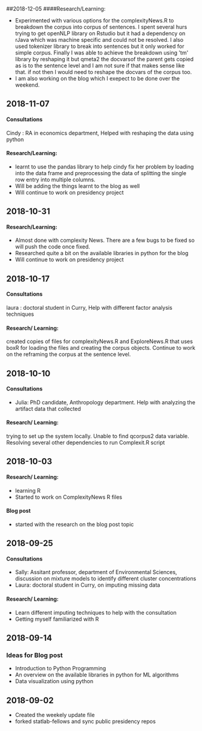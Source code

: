 ##2018-12-05
####Research/Learning:
* Experimented with various options for the complexityNews.R to breakdown the corpus into corpus of sentences. I spent several hurs trying to get openNLP library on Rstudio but it had a dependency on rJava which was machine specific and could not be resolved. I also used tokenizer library to break into sentences but it only worked for simple corpus. Finally I was able to achieve the breakdown using 'tm' library by reshaping it but qmeta2 the docvarsof the parent gets copied as is to the sentence level and I am not sure if that makes sense like that. if not then I would need to reshape the docvars of the corpus too.
* I am also working on the blog which I exepect to be done over the weekend.

## 2018-11-07
#### Consultations
Cindy : RA in economics department, Helped with reshaping the data using python
#### Research/Learning:
* learnt to use the pandas library to help cindy fix her problem by loading into the data frame and preprocessing the data of splitting the single row entry into multiple columns.
* Will be adding the things learnt to the blog as well
* Will continue to work on presidency project

## 2018-10-31
#### Research/Learning:
* Almost done with complexity News. There are a few bugs to be fixed so will push the code once fixed.
* Researched quite a bit on the available libraries in python for the blog 
* Will continue to work on presidency project


## 2018-10-17
#### Consultations
laura : doctoral student in Curry, Help with different factor analysis techniques
#### Research/ Learning:
created copies of files for complexityNews.R and ExploreNews.R that uses boxR for loading the files and creating the corpus objects. Continue to work on the reframing the corpus at the sentence level.

## 2018-10-10
#### Consultations
* Julia:  PhD candidate, Anthropology department. Help with analyzing the artifact data that collected
#### Research/ Learning:
trying to set up the system locally. Unable to find qcorpus2 data variable. Resolving several other dependencies to run Complexit.R script

## 2018-10-03
#### Research/ Learning:
* learning R
* Started to work on ComplexityNews R files
#### Blog post
* started with the research on the blog post topic 

## 2018-09-25
#### Consultations
* Sally: Assitant professor, department of Environmental Sciences, discussion on mixture models to identify different cluster concentrations
* Laura: doctoral student in Curry, on imputing missing data
#### Research/ Learning:
* Learn different imputing techniques to help with the consultation
* Getting myself familiarized with R

## 2018-09-14
### Ideas for Blog post
* Introduction to Python Programming
* An overview on the available libraries in python for ML algorithms
* Data visualization using python 

## 2018-09-02
* Created the weekely update file
* forked statlab-fellows and sync public presidency repos
